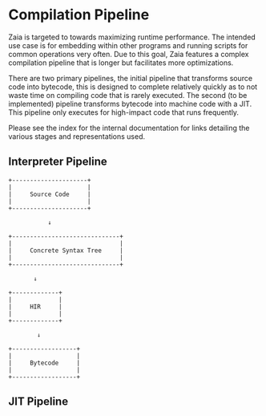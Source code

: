 # Compilation Pipeline

Zaia is targeted to towards maximizing runtime performance. The intended use case is for embedding within
other programs and running scripts for common operations very often. Due to this goal, Zaia features a complex compilation pipeline that is longer but facilitates more optimizations.

There are two primary pipelines, the initial pipeline that transforms source code into bytecode, this is designed to complete relatively quickly as to not waste time on compiling code that is rarely executed. The second (to be implemented) pipeline transforms bytecode into machine code with a JIT. This pipeline only executes for high-impact code that runs frequently.

Please see the index for the internal documentation for links detailing the various stages and representations used.

## Interpreter Pipeline

```
+---------------------+
|                     |
|     Source Code     |
|                     |
+---------------------+

           ↓

+------------------------------+
|                              |
|     Concrete Syntax Tree     |
|                              |
+------------------------------+

       ↓

+-------------+
|             |
|     HIR     |
|             |
+-------------+

        ↓

+------------------+
|                  |
|     Bytecode     |
|                  |
+------------------+
```

## JIT Pipeline
